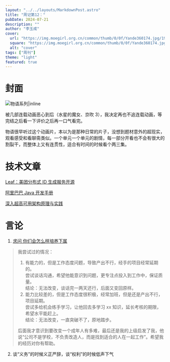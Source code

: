 ```yaml
---
layout: "../../layouts/MarkdownPost.astro"
title: "周记第12："
pubDate: 2024-07-21
description: ""
author: "李玉成"
cover:
  url: "https://img.moegirl.org.cn/common/thumb/0/0f/Yande360174.jpg/1920px-Yande360174.jpg"
  square: "https://img.moegirl.org.cn/common/thumb/0/0f/Yande360174.jpg/1920px-Yande360174.jpg"
  alt: "cover"
tags: ["周刊"]
theme: "light"
featured: true
---
```


# 封面

![物语系列|inline](https://img.moegirl.org.cn/common/thumb/0/0f/Yande360174.jpg/1920px-Yande360174.jpg)

被几部连载动画恶心到后（水星的魔女、京吹 3），我决定再也不追连载动画，等完结之后看一下评价之后再一口气看完。

物语很早听过这个动画片，本以为是那种日常的片子，没想到题材意外的超现实，观看感受和看聊斋类似。一个单元一个单元的剧情，每一部分开看也不会有很大的割裂干，而整体上又有连贯性，适合有时间的时候看个两三集。

# 技术文章

[Leaf：美团分布式 ID 生成服务开源](/tech.meituan.com/2019/03/07/open-source-project-leaf.html)

[阿里巴巴 Java 开发手册](https://ucc.alicdn.com/download/%E9%98%BF%E9%87%8C%E5%B7%B4%E5%B7%B4Java%E5%BC%80%E5%8F%91%E6%89%8B%E5%86%8C1.4.0.pdf?spm=a2c6h.14059151.J_1371197.5.5a195738fP225e&file=%E9%98%BF%E9%87%8C%E5%B7%B4%E5%B7%B4Java%E5%BC%80%E5%8F%91%E6%89%8B%E5%86%8C1.4.0.pdf)

[深入超高可用架构原理与实践](https://www.thebyte.com.cn/)

# 言论

1. [求问 你们会怎么样培养下属](https://www.v2ex.com/t/1058173)

>我尝试过的情况：
>
>1. 有能力的，但是工作态度问题，导致产出不行，经手的项目经常延期的。  
>尝试谈话沟通，希望他能意识到问题，更专注点投入到工作中，保证质量。   
>结论：无法改变，谈话完一两天还行，后面又变回原样。  
>2. 能力比较差的，但是工作态度很积极，经常加班，但是还是产出不行，项目延期。  
>尝试多给机会练手学习，让他回去多学习 xx 知识，延长考核的期限，希望水平能赶上。  
>结论：无法改变，一直突破不了，原地踏步。  
>
>后面我才意识到要改变一个成年人有多难，最后还是我的上级启发了我，他说“公司不是学校，不负责改造人，而是找到适合的人在一起工作”。希望我的经历对你有帮助。


2. 谈“义务”的时候义正严辞，谈“权利”的时候低声下气